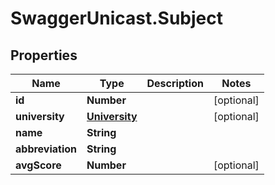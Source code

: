 # SwaggerUnicast.Subject

## Properties

Name | Type | Description | Notes
------------ | ------------- | ------------- | -------------
**id** | **Number** |  | [optional] 
**university** | [**University**](University.md) |  | [optional] 
**name** | **String** |  | 
**abbreviation** | **String** |  | 
**avgScore** | **Number** |  | [optional] 


